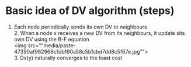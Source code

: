 # Basic idea of DV algorithm (steps)
1. Each node periodically sends its own DV to neighbours<br>2. When a node x receives a new DV from its neighbours, it update sits own DV using the B-F equation<br><img src=""media/paste-47390af962968c1db190a58c5b1cbd7dd8c5f67e.jpg""><br>3. Dx(y) naturally converges to the least cost
